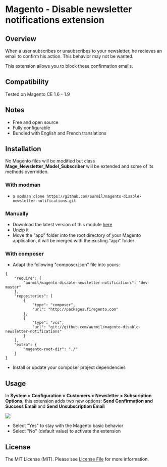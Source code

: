 # Magento - Disable newsletter notifications extension

## Overview

When a user subscribes or unsubscribes to your newsletter, he recieves an email to confirm his action. This behavior may not be wanted.

This extension allows you to block these confirmation emails.

## Compatibility

Tested on Magento CE 1.6 - 1.9

## Notes

* Free and open source
* Fully configurable
* Bundled with English and French translations

## Installation

No Magento files will be modified but class __Mage\_Newsletter\_Model\_Subscriber__ will be extended and some of its methods overridden.

### With modman

* ```$ modman clone https://github.com/aurmil/magento-disable-newsletter-notifications.git```

### Manually

* Download the latest version of this module [here](https://github.com/aurmil/magento-disable-newsletter-notifications/archive/master.zip)
* Unzip it
* Move the "app" folder into the root directory of your Magento application, it will be merged with the existing "app" folder

### With composer

* Adapt the following "composer.json" file into yours:

```
{
    "require": {
        "aurmil/magento-disable-newsletter-notifications": "dev-master"
    },
    "repositories": [
        {
            "type": "composer",
            "url": "http://packages.firegento.com"
        },
        {
            "type": "vcs",
            "url": "git://github.com/aurmil/magento-disable-newsletter-notifications"
        }
    ],
    "extra": {
        "magento-root-dir": "./"
    }
}
```

* Install or update your composer project dependencies

## Usage

In __System > Configuration > Customers > Newsletter > Subscription Options__, this extension adds two new options: __Send Confirmation and Success Email__ and __Send Unsubscription Email__

![](http://1.bp.blogspot.com/-r_hayagFuE4/UHfIsIxlamI/AAAAAAAALMM/IsazmKjz868/s1600/newsletter.PNG)

* Select "Yes" to stay with the Magento basic behavior
* Select "No" (default value) to activate the extension

## License

The MIT License (MIT). Please see [License File](https://github.com/aurmil/magento-disable-newsletter-notifications/blob/master/LICENSE.md) for more information.
